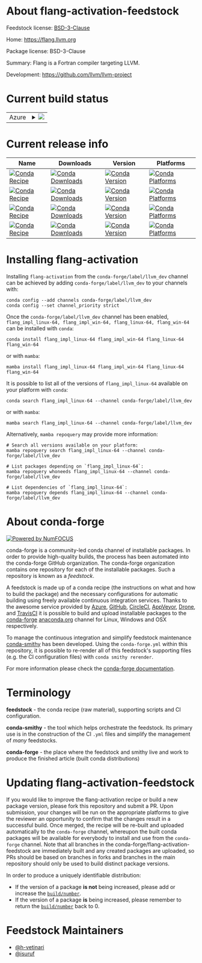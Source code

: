 About flang-activation-feedstock
================================

Feedstock license: [BSD-3-Clause](https://github.com/conda-forge/flang-activation-feedstock/blob/main/LICENSE.txt)

Home: https://flang.llvm.org

Package license: BSD-3-Clause

Summary: Flang is a Fortran compiler targeting LLVM.

Development: https://github.com/llvm/llvm-project

Current build status
====================


<table>
    
  <tr>
    <td>Azure</td>
    <td>
      <details>
        <summary>
          <a href="https://dev.azure.com/conda-forge/feedstock-builds/_build/latest?definitionId=23349&branchName=main">
            <img src="https://dev.azure.com/conda-forge/feedstock-builds/_apis/build/status/flang-activation-feedstock?branchName=main">
          </a>
        </summary>
        <table>
          <thead><tr><th>Variant</th><th>Status</th></tr></thead>
          <tbody><tr>
              <td>linux_64</td>
              <td>
                <a href="https://dev.azure.com/conda-forge/feedstock-builds/_build/latest?definitionId=23349&branchName=main">
                  <img src="https://dev.azure.com/conda-forge/feedstock-builds/_apis/build/status/flang-activation-feedstock?branchName=main&jobName=linux&configuration=linux%20linux_64_" alt="variant">
                </a>
              </td>
            </tr><tr>
              <td>win_64</td>
              <td>
                <a href="https://dev.azure.com/conda-forge/feedstock-builds/_build/latest?definitionId=23349&branchName=main">
                  <img src="https://dev.azure.com/conda-forge/feedstock-builds/_apis/build/status/flang-activation-feedstock?branchName=main&jobName=win&configuration=win%20win_64_" alt="variant">
                </a>
              </td>
            </tr>
          </tbody>
        </table>
      </details>
    </td>
  </tr>
</table>

Current release info
====================

| Name | Downloads | Version | Platforms |
| --- | --- | --- | --- |
| [![Conda Recipe](https://img.shields.io/badge/recipe-flang_impl_linux--64-green.svg)](https://anaconda.org/conda-forge/flang_impl_linux-64) | [![Conda Downloads](https://img.shields.io/conda/dn/conda-forge/flang_impl_linux-64.svg)](https://anaconda.org/conda-forge/flang_impl_linux-64) | [![Conda Version](https://img.shields.io/conda/vn/conda-forge/flang_impl_linux-64.svg)](https://anaconda.org/conda-forge/flang_impl_linux-64) | [![Conda Platforms](https://img.shields.io/conda/pn/conda-forge/flang_impl_linux-64.svg)](https://anaconda.org/conda-forge/flang_impl_linux-64) |
| [![Conda Recipe](https://img.shields.io/badge/recipe-flang_impl_win--64-green.svg)](https://anaconda.org/conda-forge/flang_impl_win-64) | [![Conda Downloads](https://img.shields.io/conda/dn/conda-forge/flang_impl_win-64.svg)](https://anaconda.org/conda-forge/flang_impl_win-64) | [![Conda Version](https://img.shields.io/conda/vn/conda-forge/flang_impl_win-64.svg)](https://anaconda.org/conda-forge/flang_impl_win-64) | [![Conda Platforms](https://img.shields.io/conda/pn/conda-forge/flang_impl_win-64.svg)](https://anaconda.org/conda-forge/flang_impl_win-64) |
| [![Conda Recipe](https://img.shields.io/badge/recipe-flang_linux--64-green.svg)](https://anaconda.org/conda-forge/flang_linux-64) | [![Conda Downloads](https://img.shields.io/conda/dn/conda-forge/flang_linux-64.svg)](https://anaconda.org/conda-forge/flang_linux-64) | [![Conda Version](https://img.shields.io/conda/vn/conda-forge/flang_linux-64.svg)](https://anaconda.org/conda-forge/flang_linux-64) | [![Conda Platforms](https://img.shields.io/conda/pn/conda-forge/flang_linux-64.svg)](https://anaconda.org/conda-forge/flang_linux-64) |
| [![Conda Recipe](https://img.shields.io/badge/recipe-flang_win--64-green.svg)](https://anaconda.org/conda-forge/flang_win-64) | [![Conda Downloads](https://img.shields.io/conda/dn/conda-forge/flang_win-64.svg)](https://anaconda.org/conda-forge/flang_win-64) | [![Conda Version](https://img.shields.io/conda/vn/conda-forge/flang_win-64.svg)](https://anaconda.org/conda-forge/flang_win-64) | [![Conda Platforms](https://img.shields.io/conda/pn/conda-forge/flang_win-64.svg)](https://anaconda.org/conda-forge/flang_win-64) |

Installing flang-activation
===========================

Installing `flang-activation` from the `conda-forge/label/llvm_dev` channel can be achieved by adding `conda-forge/label/llvm_dev` to your channels with:

```
conda config --add channels conda-forge/label/llvm_dev
conda config --set channel_priority strict
```

Once the `conda-forge/label/llvm_dev` channel has been enabled, `flang_impl_linux-64, flang_impl_win-64, flang_linux-64, flang_win-64` can be installed with `conda`:

```
conda install flang_impl_linux-64 flang_impl_win-64 flang_linux-64 flang_win-64
```

or with `mamba`:

```
mamba install flang_impl_linux-64 flang_impl_win-64 flang_linux-64 flang_win-64
```

It is possible to list all of the versions of `flang_impl_linux-64` available on your platform with `conda`:

```
conda search flang_impl_linux-64 --channel conda-forge/label/llvm_dev
```

or with `mamba`:

```
mamba search flang_impl_linux-64 --channel conda-forge/label/llvm_dev
```

Alternatively, `mamba repoquery` may provide more information:

```
# Search all versions available on your platform:
mamba repoquery search flang_impl_linux-64 --channel conda-forge/label/llvm_dev

# List packages depending on `flang_impl_linux-64`:
mamba repoquery whoneeds flang_impl_linux-64 --channel conda-forge/label/llvm_dev

# List dependencies of `flang_impl_linux-64`:
mamba repoquery depends flang_impl_linux-64 --channel conda-forge/label/llvm_dev
```


About conda-forge
=================

[![Powered by
NumFOCUS](https://img.shields.io/badge/powered%20by-NumFOCUS-orange.svg?style=flat&colorA=E1523D&colorB=007D8A)](https://numfocus.org)

conda-forge is a community-led conda channel of installable packages.
In order to provide high-quality builds, the process has been automated into the
conda-forge GitHub organization. The conda-forge organization contains one repository
for each of the installable packages. Such a repository is known as a *feedstock*.

A feedstock is made up of a conda recipe (the instructions on what and how to build
the package) and the necessary configurations for automatic building using freely
available continuous integration services. Thanks to the awesome service provided by
[Azure](https://azure.microsoft.com/en-us/services/devops/), [GitHub](https://github.com/),
[CircleCI](https://circleci.com/), [AppVeyor](https://www.appveyor.com/),
[Drone](https://cloud.drone.io/welcome), and [TravisCI](https://travis-ci.com/)
it is possible to build and upload installable packages to the
[conda-forge](https://anaconda.org/conda-forge) [anaconda.org](https://anaconda.org/)
channel for Linux, Windows and OSX respectively.

To manage the continuous integration and simplify feedstock maintenance
[conda-smithy](https://github.com/conda-forge/conda-smithy) has been developed.
Using the ``conda-forge.yml`` within this repository, it is possible to re-render all of
this feedstock's supporting files (e.g. the CI configuration files) with ``conda smithy rerender``.

For more information please check the [conda-forge documentation](https://conda-forge.org/docs/).

Terminology
===========

**feedstock** - the conda recipe (raw material), supporting scripts and CI configuration.

**conda-smithy** - the tool which helps orchestrate the feedstock.
                   Its primary use is in the construction of the CI ``.yml`` files
                   and simplify the management of *many* feedstocks.

**conda-forge** - the place where the feedstock and smithy live and work to
                  produce the finished article (built conda distributions)


Updating flang-activation-feedstock
===================================

If you would like to improve the flang-activation recipe or build a new
package version, please fork this repository and submit a PR. Upon submission,
your changes will be run on the appropriate platforms to give the reviewer an
opportunity to confirm that the changes result in a successful build. Once
merged, the recipe will be re-built and uploaded automatically to the
`conda-forge` channel, whereupon the built conda packages will be available for
everybody to install and use from the `conda-forge` channel.
Note that all branches in the conda-forge/flang-activation-feedstock are
immediately built and any created packages are uploaded, so PRs should be based
on branches in forks and branches in the main repository should only be used to
build distinct package versions.

In order to produce a uniquely identifiable distribution:
 * If the version of a package **is not** being increased, please add or increase
   the [``build/number``](https://docs.conda.io/projects/conda-build/en/latest/resources/define-metadata.html#build-number-and-string).
 * If the version of a package **is** being increased, please remember to return
   the [``build/number``](https://docs.conda.io/projects/conda-build/en/latest/resources/define-metadata.html#build-number-and-string)
   back to 0.

Feedstock Maintainers
=====================

* [@h-vetinari](https://github.com/h-vetinari/)
* [@isuruf](https://github.com/isuruf/)


